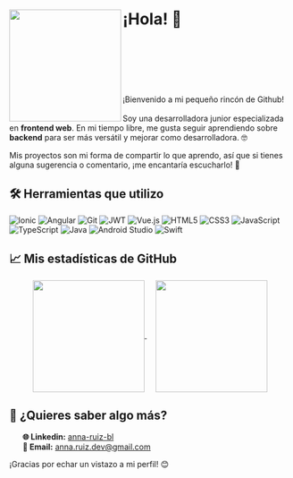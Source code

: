 <h1 align="left">
<img align="left" src="https://media.giphy.com/media/4TnHlUBm55QMzBLvq6/giphy.gif?cid=ecf05e47qipkta8lckgiwhk6kfbcvoy1sl159it1nb499txs&ep=v1_stickers_search&rid=giphy.gif&ct=s" width="200">
¡Hola! 🤗
</h1>
<br><br><br><br><br>
<p>
  ¡Bienvenido a mi pequeño rincón de Github!
  <br> <br>
Soy una desarrolladora junior especializada en <b>frontend web</b>. En mi tiempo libre, me gusta seguir aprendiendo sobre <b>backend</b> para ser más versátil y mejorar como desarrolladora. 🤓

 Mis proyectos son mi forma de compartir lo que aprendo, así que si tienes alguna sugerencia o comentario, ¡me encantaría escucharlo! 🌟
</p>

<h2>🛠️ Herramientas que utilizo</h2>

![Ionic](https://img.shields.io/badge/Ionic-%233880FF.svg?style=for-the-badge&logo=Ionic&logoColor=white)
![Angular](https://img.shields.io/badge/angular-%23DD0031.svg?style=for-the-badge&logo=angular&logoColor=white)
![Git](https://img.shields.io/badge/git-%23F05033.svg?style=for-the-badge&logo=git&logoColor=white)
![JWT](https://img.shields.io/badge/JWT-black?style=for-the-badge&logo=JSON%20web%20tokens)
![Vue.js](https://img.shields.io/badge/vuejs-%2335495e.svg?style=for-the-badge&logo=vuedotjs&logoColor=%234FC08D)
![HTML5](https://img.shields.io/badge/html5-%23E34F26.svg?style=for-the-badge&logo=html5&logoColor=white)
![CSS3](https://img.shields.io/badge/css3-%231572B6.svg?style=for-the-badge&logo=css3&logoColor=white)
![JavaScript](https://img.shields.io/badge/javascript-%23323330.svg?style=for-the-badge&logo=javascript&logoColor=%23F7DF1E)
![TypeScript](https://img.shields.io/badge/typescript-%23007ACC.svg?style=for-the-badge&logo=typescript&logoColor=white)
![Java](https://img.shields.io/badge/java-%23ED8B00.svg?style=for-the-badge&logo=openjdk&logoColor=white)
![Android Studio](https://img.shields.io/badge/android%20studio-346ac1?style=for-the-badge&logo=android%20studio&logoColor=white)
![Swift](https://img.shields.io/badge/swift-F54A2A?style=for-the-badge&logo=swift&logoColor=white)

<h2>📈 Mis estadísticas de GitHub</h2>

<div align="center">
  <a href="https://github.com/annruiblaz/github-readme-stats">
  <img height="200" align="center" src="https://github-readme-stats.vercel.app/api?username=annruiblaz&show_icons=true&hide=issues,contribs&rank_icon=github&locale=es&theme=shadow_blue" />
</a>
&nbsp; &nbsp;
<a href="https://github.com/annruiblaz/convoychat">
  <img height="200" align="center" src="https://github-readme-stats.vercel.app/api/top-langs?username=annruiblaz&layout=compact&langs_count=8&locale=es&card_width=320&theme=shadow_blue" />
</a>
</div>

<h2>💌 ¿Quieres saber algo más?</h2>

<ul style="list-style:none">
  <li><b>🌐 Linkedin:</b> <a href="https://www.linkedin.com/in/anna-ruiz-bl/">anna-ruiz-bl</a>
  <li><b>📧 Email:</b> <a href="mailto:anna.ruiz.dev@gmail.com">anna.ruiz.dev@gmail.com</a>
</li>
</ul>

<p>¡Gracias por echar un vistazo a mi perfil! 😊</p>

